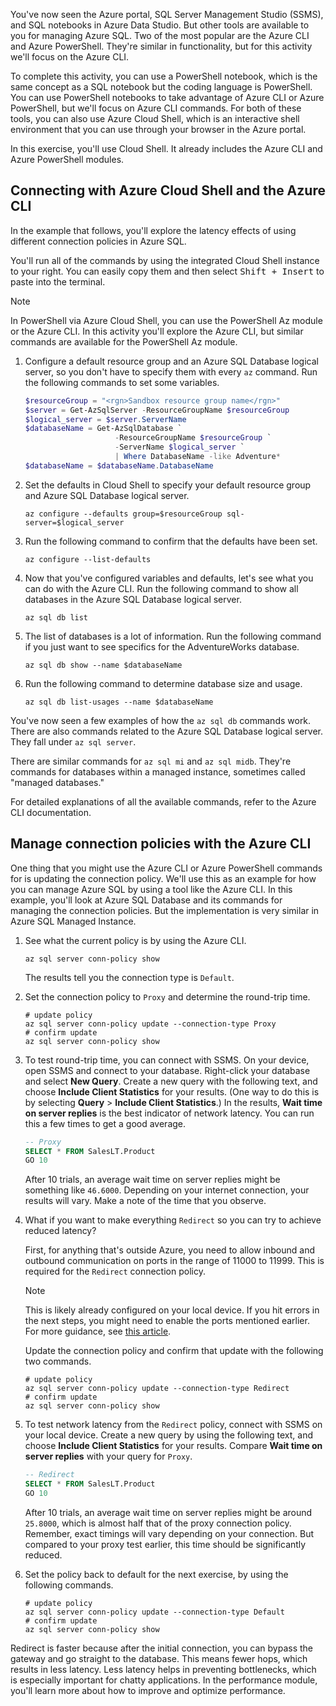 You've now seen the Azure portal, SQL Server Management Studio (SSMS), and SQL notebooks in Azure Data Studio. But other tools are available to you for managing Azure SQL. Two of the most popular are the Azure CLI and Azure PowerShell. They're similar in functionality, but for this activity we'll focus on the Azure CLI.  

To complete this activity, you can use a PowerShell notebook, which is the same concept as a SQL notebook but the coding language is PowerShell. You can use PowerShell notebooks to take advantage of Azure CLI or Azure PowerShell, but we'll focus on Azure CLI commands. For both of these tools, you can also use Azure Cloud Shell, which is an interactive shell environment that you can use through your browser in the Azure portal. 

In this exercise, you'll use Cloud Shell. It already includes the Azure CLI and Azure PowerShell modules.

## Connecting with Azure Cloud Shell and the Azure CLI

In the example that follows, you'll explore the latency effects of using different connection policies in Azure SQL.  

You'll run all of the commands by using the integrated Cloud Shell instance to your right. You can easily copy them and then select <kbd>Shift + Insert</kbd> to paste into the terminal.

> [!NOTE]
> In PowerShell via Azure Cloud Shell, you can use the PowerShell Az module or the Azure CLI. In this activity you'll explore the Azure CLI, but similar commands are available for the PowerShell Az module.  

1. Configure a default resource group and an Azure SQL Database logical server, so you don't have to specify them with every `az` command. Run the following commands to set some variables.

    ```powershell
    $resourceGroup = "<rgn>Sandbox resource group name</rgn>"
    $server = Get-AzSqlServer -ResourceGroupName $resourceGroup
    $logical_server = $server.ServerName
    $databaseName = Get-AzSqlDatabase `
                        -ResourceGroupName $resourceGroup `
                        -ServerName $logical_server `
                        | Where DatabaseName -like Adventure*
    $databaseName = $databaseName.DatabaseName
    ```

1. Set the defaults in Cloud Shell to specify your default resource group and Azure SQL Database logical server.

    ```azurecli
    az configure --defaults group=$resourceGroup sql-server=$logical_server
    ```

1. Run the following command to confirm that the defaults have been set.

    ```azurecli
    az configure --list-defaults
    ```

1. Now that you've configured variables and defaults, let's see what you can do with the Azure CLI. Run the following command to show all databases in the Azure SQL Database logical server.

    ```azurecli
    az sql db list
    ```

1. The list of databases is a lot of information. Run the following command if you just want to see specifics for the AdventureWorks database.  

    ```azurecli
    az sql db show --name $databaseName
    ```

1. Run the following command to determine database size and usage.  

    ```azurecli
    az sql db list-usages --name $databaseName
    ```

You've now seen a few examples of how the `az sql db` commands work. There are also commands related to the Azure SQL Database logical server. They fall under `az sql server`.  

There are similar commands for `az sql mi` and `az sql midb`. They're commands for databases within a managed instance, sometimes called "managed databases."  

For detailed explanations of all the available commands, refer to the Azure CLI documentation.  

## Manage connection policies with the Azure CLI

One thing that you might use the Azure CLI or Azure PowerShell commands for is updating the connection policy. We'll use this as an example for how you can manage Azure SQL by using a tool like the Azure CLI. In this example, you'll look at Azure SQL Database and its commands for managing the connection policies. But the implementation is very similar in Azure SQL Managed Instance.  

1. See what the current policy is by using the Azure CLI.  

    ```azurecli
    az sql server conn-policy show
    ```

    The results tell you the connection type is `Default`.

2. Set the connection policy to `Proxy` and determine the round-trip time.  

    ```azurecli
    # update policy
    az sql server conn-policy update --connection-type Proxy
    # confirm update
    az sql server conn-policy show
    ```

3. To test round-trip time, you can connect with SSMS. On your device, open SSMS and connect to your database. Right-click your database and select **New Query**. Create a new query with the following text, and choose **Include Client Statistics** for your results. (One way to do this is by selecting **Query** > **Include Client Statistics**.) In the results, **Wait time on server replies** is the best indicator of network latency. You can run this a few times to get a good average.  

    ```sql
    -- Proxy
    SELECT * FROM SalesLT.Product
    GO 10
    ```

    After 10 trials, an average wait time on server replies might be something like `46.6000`. Depending on your internet connection, your results will vary. Make a note of the time that you observe.  

4. What if you want to make everything `Redirect` so you can try to achieve reduced latency?

    First, for anything that's outside Azure, you need to allow inbound and outbound communication on ports in the range of 11000 to 11999. This is required for the `Redirect` connection policy.  

    > [!NOTE]
    > This is likely already configured on your local device. If you hit errors in the next steps, you might need to enable the ports mentioned earlier. For more guidance, see [this article](/azure/sql-database/sql-database-develop-direct-route-ports-adonet-v12?azure-portal=true).  

    Update the connection policy and confirm that update with the following two commands.  

    ```azurecli
    # update policy
    az sql server conn-policy update --connection-type Redirect
    # confirm update
    az sql server conn-policy show
    ```

5. To test network latency from the `Redirect` policy, connect with SSMS on your local device. Create a new query by using the following text, and choose **Include Client Statistics** for your results. Compare **Wait time on server replies** with your query for `Proxy`.  

    ```sql
    -- Redirect
    SELECT * FROM SalesLT.Product
    GO 10
    ```

    After 10 trials, an average wait time on server replies might be around `25.8000`, which is almost half that of the proxy connection policy. Remember, exact timings will vary depending on your connection. But compared to your proxy test earlier, this time should be significantly reduced.  

6. Set the policy back to default for the next exercise, by using the following commands.  

    ```azurecli
    # update policy
    az sql server conn-policy update --connection-type Default
    # confirm update
    az sql server conn-policy show
    ```

Redirect is faster because after the initial connection, you can bypass the gateway and go straight to the database. This means fewer hops, which results in less latency. Less latency helps in preventing bottlenecks, which is especially important for chatty applications. In the performance module, you'll learn more about how to improve and optimize performance.